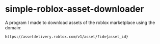 # simple-roblox-asset-downloader
A program I made to download assets of the roblox marketplace using the domain:

`https://assetdelivery.roblox.com/v1/asset/?id={asset_id}`
